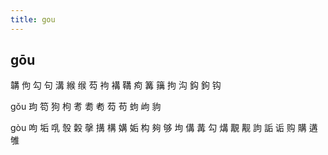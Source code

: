 ```yaml
---
title: gou
---
```


## gōu
韝
佝
勾
句
溝
緱
缑
芶
袧
褠
鞲
痀
篝
簼
拘
沟
鈎
鉤
钩





gǒu
玽
笱
狗
枸
耉
耈
耇
芶
苟
蚼
岣
豿

gòu
呴
垢
啂
彀
糓
撀
搆
構
媾
姤
构
夠
够
坸
傋
冓
勾
煹
覯
觏
訽
詬
诟
购
購
遘
雊
